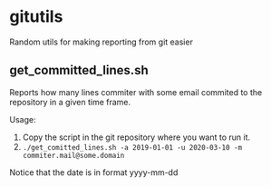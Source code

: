 # gitutils
Random utils for making reporting from git easier

## get_committed_lines.sh

Reports how many lines commiter with some email commited to the repository in a given time frame. 

Usage:
1. Copy the script in the git repository where you want to run it.
2. `./get_comitted_lines.sh -a 2019-01-01 -u 2020-03-10 -m commiter.mail@some.domain`


Notice that the date is in format yyyy-mm-dd
